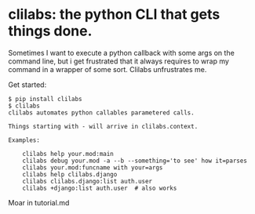 # clilabs: the python CLI that gets things done.

Sometimes I want to execute a python callback with some args on the command
line, but i get frustrated that it always requires to wrap my command in a
wrapper of some sort. Clilabs unfrustrates me.

Get started:

```
$ pip install clilabs
$ clilabs
clilabs automates python callables parametered calls.

Things starting with - will arrive in clilabs.context.

Examples:

    clilabs help your.mod:main
    clilabs debug your.mod -a --b --something='to see' how it=parses
    clilabs your.mod:funcname with your=args
    clilabs help clilabs.django
    clilabs clilabs.django:list auth.user
    clilabs +django:list auth.user  # also works
```

Moar in tutorial.md
